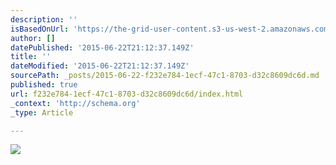 ```yaml
---
description: ''
isBasedOnUrl: 'https://the-grid-user-content.s3-us-west-2.amazonaws.com/b9498987-0b1e-4d29-b4d7-8beec3851954.PNG'
author: []
datePublished: '2015-06-22T21:12:37.149Z'
title: ''
dateModified: '2015-06-22T21:12:37.149Z'
sourcePath: _posts/2015-06-22-f232e784-1ecf-47c1-8703-d32c8609dc6d.md
published: true
url: f232e784-1ecf-47c1-8703-d32c8609dc6d/index.html
_context: 'http://schema.org'
_type: Article

---
```

![](https://the-grid-user-content.s3-us-west-2.amazonaws.com/b9498987-0b1e-4d29-b4d7-8beec3851954.PNG)
